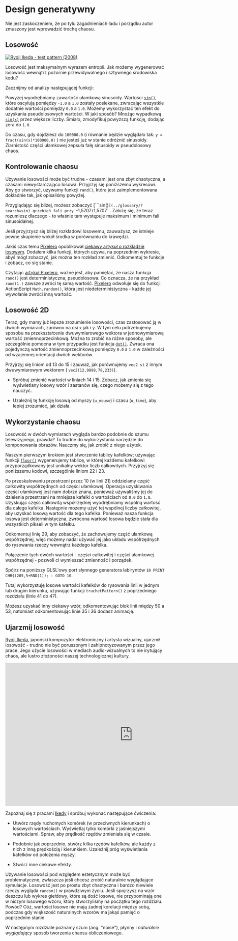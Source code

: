 # Design generatywny

Nie jest zaskoczeniem, że po tylu zagadnieniach ładu i porządku autor zmuszony jest wprowadzić trochę chaosu.

## Losowość

[![Ryoji Ikeda - test pattern (2008) ](ryoji-ikeda.jpg) ](http://www.ryojiikeda.com/project/testpattern/#testpattern_live_set)

Losowość jest maksymalnym wyrazem entropii. Jak możemy wygenerować losowość wewnątrz pozornie przewidywalnego i sztywnego środowiska kodu?

Zacznijmy od analizy następującej funkcji:

<!-- Randomness is a maximal expression of entropy. How can we generate randomness inside the seemingly predictable and rigid code environment?

Let's start by analyzing the following function: -->

<div class="simpleFunction" data="y = fract(sin(x)*1.0);"></div>

Powyżej wyodrębniamy zawartość ułamkową sinusoidy. Wartości [``sin()``](../glossary/?search=sin), które oscylują pomiędzy ``-1.0`` a ``1.0`` zostały posiekane, zwracając wszystkie dodatnie wartości pomiędzy ``0.0`` a ``1.0``. Możemy wykorzystać ten efekt do uzyskania pseudolosowych wartości. W jaki sposób? Mnożąc wypadkową [``sin(x)``](../glossary/?search=sin) przez większe liczby. Śmiało, zmodyfikuj powyższą funkcję, dodając zera do `1.0`.

Do czasu, gdy dojdziesz do ``100000.0`` (i równanie będzie wyglądało tak: ``y = fract(sin(x)*100000.0)`` ) nie jesteś już w stanie odróżnić sinusoidy. Ziarnistość części ułamkowej zepsuła falę sinusoidy w pseudolosowy chaos.

<!-- Above we are extracting the fractional content of a sine wave. The [```sin()```](../glossary/?search=sin) values that fluctuate between ```-1.0``` and ```1.0``` have been chopped behind the floating point, returning all positive values between ```0.0``` and ```1.0```. We can use this effect to get some pseudo-random values by "breaking" this sine wave into smaller pieces. How? By multiplying the resultant of [```sin(x)```](../glossary/?search=sin) by larger numbers. Go ahead and click on the function above and start adding some zeros.

By the time you get to ```100000.0``` ( and the equation looks like this: ```y = fract(sin(x)*100000.0)``` ) you aren't able to distinguish the sine wave any more. The granularity of the fractional part has corrupted the flow of the sine wave into pseudo-random chaos. -->

## Kontrolowanie chaosu

Używanie losowości może być trudne - czasami jest ona zbyt chaotyczna, a czasami niewystarczająco losowa. Przyjrzyj się poniższemu wykresowi. Aby go stworzyć, używamy funkcji ``rand()``, która jest zaimplementowana dokładnie tak, jak opisaliśmy powyżej.

Przyglądając się bliżej, możesz zobaczyć [```sin()``](../glossary/?search=sin) grzebień fali przy ``-1,5707`` i ``1,5707``. Założę się, że teraz rozumiesz dlaczego - to właśnie tam występuje maksimum i minimum fali sinusoidalnej.

Jeśli przyjrzysz się bliżej rozkładowi losowemu, zauważysz, że istnieje pewne skupienie wokół środka w porównaniu do krawędzi.

<!-- ## Controlling chaos

Using random can be hard; it is both too chaotic and sometimes not random enough. Take a look at the following graph. To make it, we are using a ```rand()``` function which is implemented exactly like we describe above.

Taking a closer look, you can see the [```sin()```](../glossary/?search=sin) wave crest at ```-1.5707``` and ```1.5707```. I bet you now understand why - it's where the maximum and minimum of the sine wave happens.

If look closely at the random distribution, you will note that the there is some concentration around the middle compared to the edges. -->

<div class="simpleFunction" data="y = rand(x);
//y = rand(x)*rand(x);
//y = sqrt(rand(x));
//y = pow(rand(x),5.);"></div>

Jakiś czas temu [Pixelero](https://pixelero.wordpress.com) opublikował [ciekawy artykuł o rozkładzie losowym](https://pixelero.wordpress.com/2008/04/24/various-functions-and-various-distributions-with-mathrandom/). Dodałem kilka funkcji, których używa, na poprzednim wykresie, abyś mógł zobaczyć, jak można ten rozkład zmienić. Odkomentuj te funkcje i zobacz, co się stanie.

Czytając [artykuł Pixelero](https://pixelero.wordpress.com/2008/04/24/various-functions-and-various-distributions-with-mathrandom/), ważne jest, aby pamiętać, że nasza funkcja ``rand()`` jest deterministyczna, pseudolosowa. Co oznacza, że na przykład ``rand(1.)`` zawsze zwróci tę samą wartość. [Pixelero](https://pixelero.wordpress.com/2008/04/24/various-functions-and-various-distributions-with-mathrandom/) odwołuje się do funkcji ActionScript ``Math.random()``, która jest niedeterministyczna - każde jej wywołanie zwróci inną wartość.

<!-- A while ago [Pixelero](https://pixelero.wordpress.com) published an [interesting article about random distribution](https://pixelero.wordpress.com/2008/04/24/various-functions-and-various-distributions-with-mathrandom/). I've added some of the functions he uses in the previous graph for you to play with and see how the distribution can be changed. Uncomment the functions and see what happens.

If you read [Pixelero's article](https://pixelero.wordpress.com/2008/04/24/various-functions-and-various-distributions-with-mathrandom/), it is important to keep in mind that our ```rand()``` function is a deterministic random, also known as pseudo-random. Which means for example ```rand(1.)``` is always going to return the same value. [Pixelero](https://pixelero.wordpress.com/2008/04/24/various-functions-and-various-distributions-with-mathrandom/) makes reference to the ActionScript function ```Math.random()``` which is non-deterministic; every call will return a different value. -->

## Losowość 2D

Teraz, gdy mamy już lepsze zrozumienie losowości, czas zastosować ją w dwóch wymiarach, zarówno na osi ``x`` jak i ``y``. W tym celu potrzebujemy sposobu na przekształcenie dwuwymiarowego wektora w jednowymiarową wartość zmiennoprzecinkową. Można to zrobić na różne sposoby, ale szczególnie pomocna w tym przypadku jest funkcja [``dot()``](../glossary/?search=dot). Zwraca ona pojedynczą wartość zmiennoprzecinkową pomiędzy ``0.0`` a ``1.0`` w zależności od wzajemnej orientacji dwóch wektorów.

<!-- Now that we have a better understanding of randomness, it's time to apply it in two dimensions, to both the ```x``` and ```y``` axis. For that we need a way to transform a two dimensional vector into a one dimensional floating point value. There are different ways to do this, but the [```dot()```](../glossary/?search=dot) function is particulary helpful in this case. It returns a single float value between ```0.0``` and ```1.0``` depending on the alignment of two vectors. -->

<div class="codeAndCanvas" data="2d-random.frag"></div>

Przyjrzyj się liniom od 13 do 15 i zauważ, jak porównujemy ``vec2 st`` z innym dwuwymiarowym wektorem ( ``vec2(12,9898,78,233)``).

* Spróbuj zmienić wartości w liniach 14 i 15. Zobacz, jak zmienia się wyświetlany losowy wzór i zastanów się, czego możemy się z tego nauczyć.

* Uzależnij tę funkcję losową od myszy (``u_mouse``) i czasu (``u_time``), aby lepiej zrozumieć, jak działa.

<!-- Take a look at lines 13 to 15 and notice how we are comparing the ```vec2 st``` with another two dimensional vector ( ```vec2(12.9898,78.233)```).

* Try changing the values on lines 14 and 15. See how the random pattern changes and think about what we can learn from this.

* Hook this random function to the mouse interaction (```u_mouse```) and time (```u_time```) to understand better how it works. -->

## Wykorzystanie chaosu

Losowość w dwóch wymiarach wygląda bardzo podobnie do szumu telewizyjnego, prawda? To trudne do wykorzystania narzędzie do komponowania obrazów. Nauczmy się, jak zrobić z niego użytek.

Naszym pierwszym krokiem jest stworzenie tablicy kafelków; używając funkcji [``floor()``](../glossary/?search=floor) wygenerujemy tablicę, w której każdemu kafelkowi przyporządkowany jest unikalny wektor liczb całkowitych. Przyjrzyj się poniższemu kodowi, szczególnie liniom 22 i 23.

<!-- ## Using the chaos

Random in two dimensions looks a lot like TV noise, right? It's a hard raw material to use to compose images. Let's learn how to make use of it.

Our first step is to apply a grid to it; using the [```floor()```](../glossary/?search=floor) function we will generate an integer table of cells. Take a look at the following code, especially lines 22 and 23. -->

<div class="codeAndCanvas" data="2d-random-mosaic.frag"></div>

Po przeskalowaniu przestrzeni przez 10 (w linii 21) oddzielamy część całkowitą współrzędnych od części ułamkowej. Operacja uzyskiwania części ułamkowej jest nam dobrze znana, ponieważ używaliśmy jej do dzielenia przestrzeni na mniejsze kafelki o wartościach od ``0.0`` do ``1.0``. Uzyskując część całkowitą współrzędnej wyodrębniamy wspólną wartość dla całego kafelka. Następnie możemy użyć tej wspólnej liczby całkowitej, aby uzyskać losową wartość dla tego kafelka. Ponieważ nasza funkcja losowa jest deterministyczna, zwrócona wartość losowa będzie stała dla wszystkich pikseli w tym kafelku.

Odkomentuj linię 29, aby zobaczyć, że zachowujemy część ułamkową współrzędnej, więc możemy nadal używać jej jako układu współrzędnych do rysowania rzeczy wewnątrz każdego kafelka.

<!-- After scaling the space by 10 (on line 21), we separate the integers of the coordinates from the fractional part. We are familiar with this last operation because we have been using it to subdivide a space into smaller cells that go from ```0.0``` to ```1.0```. By obtaining the integer of the coordinate we isolate a common value for a region of pixels, which will look like a single cell. Then we can use that common integer to obtain a random value for that area. Because our random function is deterministic, the random value returned will be constant for all the pixels in that cell.

Uncomment line 29 to see that we preserve the floating part of the coordinate, so we can still use that as a coordinate system to draw things inside each cell. -->

Połączenie tych dwóch wartości - części całkowitej i części ułamkowej współrzędnej - pozwoli ci wymieszać zmienność i porządek.

Spójrz na poniższy GLSL'owy port słynnego generatora labiryntów ``10 PRINT CHR$(205,5+RND(1)); : GOTO 10``.

<!-- Combining these two values - the integer part and the fractional part of the coordinate - will allow you to mix variation and order.

Take a look at this GLSL port of the famous ```10 PRINT CHR$(205.5+RND(1)); : GOTO 10``` maze generator. -->

<div class="codeAndCanvas" data="2d-random-truchet.frag"></div>

Tutaj wykorzystuję losowe wartości kafelków do rysowania linii w jednym lub drugim kierunku, używając funkcji ``truchetPattern()`` z poprzedniego rozdziału (linie 41 do 47).

Możesz uzyskać inny ciekawy wzór, odkomentowując blok linii między 50 a 53, natomiast odkomentowując linie 35 i 36 dodasz animację.

<!-- Here I'm using the random values of the cells to draw a line in one direction or the other using the ```truchetPattern()``` function from the previous chapter (lines 41 to 47).

You can get another interesting pattern by uncommenting the block of lines between 50 to 53, or animate the pattern by uncommenting lines 35 and 36. -->

## Ujarzmij losowość

[Ryoji Ikeda](http://www.ryojiikeda.com/), japoński kompozytor elektroniczny i artysta wizualny, ujarzmił losowość - trudno nie być poruszonym i zahipnotyzowanym przez jego prace. Jego użycie losowości w mediach audio-wizualnych to nie irytujący chaos, ale lustro złożoności naszej technologicznej kultury.

<!-- [Ryoji Ikeda](http://www.ryojiikeda.com/), Japanese electronic composer and visual artist, has mastered the use of random; it is hard not to be touched and mesmerized by his work. His use of randomness in audio and visual mediums is forged in such a way that it is not annoying chaos but a mirror of the complexity of our technological culture. -->

<iframe src="https://player.vimeo.com/video/76813693?title=0&byline=0&portrait=0" width="800" height="450" frameborder="0" webkitallowfullscreen mozallowfullscreen allowfullscreen></iframe>

Zapoznaj się z pracami [Ikedy](http://www.ryojiikeda.com/) i spróbuj wykonać następujące ćwiczenia:

* Utwórz rzędy ruchomych komórek (w przeciwnych kierunkach) o losowych wartościach. Wyświetlaj tylko komórki z jaśniejszymi wartościami. Spraw, aby prędkość rzędów zmieniała się w czasie.

<!-- Take a look at [Ikeda](http://www.ryojiikeda.com/)'s work and try the following exercises:

* Make rows of moving cells (in opposite directions) with random values. Only display the cells with brighter values. Make the velocity of the rows fluctuate over time. -->

<a href="../edit.php#10/ikeda-00.frag"><canvas id="custom" class="canvas" data-fragment-url="ikeda-00.frag"  width="520px" height="200px"></canvas></a>

* Podobnie jak poprzednio, stwórz kilka rzędów kafelków, ale każdy z nich z inną prędkością i kierunkiem. Uzależnij próg wyświetlania kafelków od położenia myszy.

<!-- * Similarly make several rows but each one with a different speed and direction. Hook the position of the mouse to the threshold of which cells to show. -->

<a href="../edit.php#10/ikeda-03.frag"><canvas id="custom" class="canvas" data-fragment-url="ikeda-03.frag"  width="520px" height="200px"></canvas></a>

* Stwórz inne ciekawe efekty.

<!-- * Create other interesting effects. -->

<a href="../edit.php#10/ikeda-04.frag"><canvas id="custom" class="canvas" data-fragment-url="ikeda-04.frag"  width="520px" height="200px"></canvas></a>

Używanie losowości pod względem estetycznym może być problematyczne, zwłaszcza jeśli chcesz zrobić naturalnie wyglądające symulacje. Losowość jest po prostu zbyt chaotyczna i bardzo niewiele rzeczy wygląda ``random()`` w prawdziwym życiu. Jeśli spojrzysz na wzór deszczu lub wykres giełdowy, które są dość losowe, nie przypominają one w niczym losowego wzoru, który stworzyliśmy na początku tego rozdziału. Powód? Cóż, wartości losowe nie mają żadnej korelacji między sobą, podczas gdy większość naturalnych wzorów ma jakąś pamięć o poprzednim stanie.

W następnym rozdziale poznamy szum (ang. "noise"), płynny i *naturalnie wyglądający* sposób tworzenia chaosu obliczeniowego.

<!-- Using random aesthetically can be problematic, especially if you want to make natural-looking simulations. Random is simply too chaotic and very few things look ```random()``` in real life. If you look at a rain pattern or a stock chart, which are both quite random, they are nothing like the random pattern we made at the begining of this chapter. The reason? Well, random values have no correlation between them what so ever, but most natural patterns have some memory of the previous state.

In the next chapter we will learn about noise, the smooth and *natural looking* way of creating computational chaos. -->

